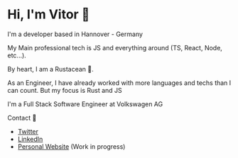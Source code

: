 
<!--
**vitordeoliveira/vitordeoliveira** is a ✨ _special_ ✨ repository because its `README.md` (this file) appears on your GitHub profile.

Here are some ideas to get you started:

- 🔭 I’m currently working on ...
- 🌱 I’m currently learning ...
- 👯 I’m looking to collaborate on ...
- 🤔 I’m looking for help with ...
- 💬 Ask me about ...
- 📫 How to reach me: ...
- 😄 Pronouns: ...
- ⚡ Fun fact: ...
-->

# Hi, I'm Vitor 🦀
I'm a developer based in Hannover - Germany

My Main professional tech is JS and everything around (TS, React, Node, etc...).

By heart, I am a Rustacean 🦀.

As an Engineer, I have already worked with more languages and techs than I can count. But my focus is Rust and JS

I'm a Full Stack Software Engineer at Volkswagen AG

Contact 🤝

- [Twitter](https://twitter.com/vitor_olive_50)
- [LinkedIn](https://www.linkedin.com/in/vitor-de-oliveira)
- [Personal Website](https://www.vitor.ws) \(Work in progress\)
